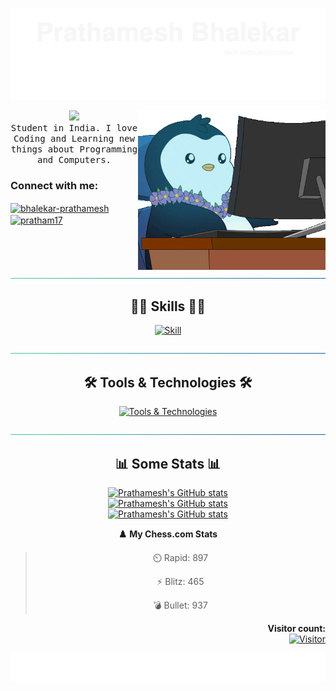 [![header](./assets/svg/header.svg)](https://prathamesh-b.github.io/)

<img align="right" alt="Coding" width="300px" src="./assets/work-office.gif">

<div align="left">
  <p align="center">
      <img  src="https://user-images.githubusercontent.com/5679180/79618120-0daffb80-80be-11ea-819e-d2b0fa904d07.gif" width="50px">
      <br>
      <samp >
      Student in India. I love Coding and Learning new things about Programming and Computers.
      </samp>
  </p>
  <h3 align="left">Connect with me:</h3>
  <p align="left">
    <a href="https://linkedin.com/in/bhalekar-prathamesh" target="blank"><img align="center" src="https://raw.githubusercontent.com/rahuldkjain/github-profile-readme-generator/master/src/images/icons/Social/linked-in-alt.svg" alt="bhalekar-prathamesh" height="30" width="40" /></a>
    <a href="https://www.leetcode.com/pratham17" target="blank"><img align="center" src="https://raw.githubusercontent.com/rahuldkjain/github-profile-readme-generator/master/src/images/icons/Social/leet-code.svg" alt="pratham17" height="30" width="40" /></a>
  </p>
</div>

<div align="center">

[![hr](./assets/svg/hr.svg)](#skills)

## 👨‍💻 Skills 👨‍💻

[![Skill](https://skillicons.dev/icons?i=py,java,c,react,nextjs,javascript,ts,html,css,flask,django,php)](#)

[![hr](./assets/svg/hr.svg)](#tools--technologies)

## 🛠 Tools & Technologies 🛠

[![Tools & Technologies](https://skillicons.dev/icons?i=vscode,postgresql,mongodb,googlecloud,aws,mysql,linux,git,nodejs,tailwind,photoshop,docker,arduino)](#)

[![hr](./assets/svg/hr.svg)](#-learning)

## 📊 Some Stats 📊

[![Prathamesh's GitHub stats](https://github-readme-streak-stats-salesp07.vercel.app/?user=Prathamesh-B&count_private=true&theme=react&border_radius=10)](#) <br>
[![Prathamesh's GitHub stats](https://github-readme-stats.vercel.app/api?username=Prathamesh-B&count_private=true&show_icons=true&theme=react&rank_icon=github&border_radius=10)](#) <br>
[![Prathamesh's GitHub stats](https://github-readme-stats-salesp07.vercel.app/api/top-langs/?username=Prathamesh-B&langs_count=8&layout=compact&theme=react&border_radius=10&size_weight=0.5&count_weight=0.5)](#) <br>

<!--START_SECTION:Chess-->

**♟️ My Chess.com Stats**

> ⏲️ Rapid: 897
>
> ⚡ Blitz: 465
>
> 💣 Bullet: 937

<!--END_SECTION:Chess-->

<p align="right"> 
  <strong>Visitor count:</strong><br>
  <a href="#">
    <img src="https://profile-counter.glitch.me/Prathamesh-B/count.svg" alt="Visitor" width="170px">
  </a>
</p>

[![footer](./assets/svg/footer.svg)](#)

</div>
